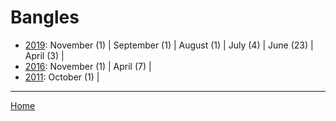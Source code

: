 # Bangles

  * [2019](./bangles-2019.md): 
      November (1) | 
      September (1) | 
      August (1) | 
      July (4) | 
      June (23) | 
      April (3) | 
  * [2016](./bangles-2016.md): 
      November (1) | 
      April (7) | 
  * [2011](./bangles-2011.md): 
      October (1) | 

----

[Home](../)
